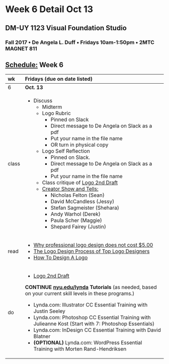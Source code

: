 # Week 6 Detail Oct 13

## DM-UY 1123 Visual Foundation Studio

### Fall 2017 • De Angela L. Duff • Fridays 10am-1:50pm • 2MTC MAGNET 811

## [Schedule:](./) Week 6

<table>
  <thead>
    <tr>
      <th style="text-align:left">wk</th>
      <th style="text-align:left">Fridays (due on date listed)</th>
    </tr>
  </thead>
  <tbody>
    <tr>
      <td style="text-align:left">6</td>
      <td style="text-align:left"><b>Oct. 13</b>
      </td>
    </tr>
    <tr>
      <td style="text-align:left">class</td>
      <td style="text-align:left">
        <ul>
          <li>Discuss
            <ul>
              <li>Midterm</li>
              <li>Logo Rubric
                <ul>
                  <li>Pinned on Slack</li>
                  <li>Direct message to De Angela on Slack as a pdf</li>
                  <li>Put your name in the file name</li>
                  <li>OR turn in physical copy</li>
                </ul>
              </li>
              <li>Logo Self Reflection
                <ul>
                  <li>Pinned on Slack.</li>
                  <li>Direct message to De Angela on Slack as a pdf</li>
                  <li>Put your name in the file name</li>
                </ul>
              </li>
              <li>Class critique of <a href="../dm1123vfs_projects_logo.md">Logo 2nd Draft</a>
              </li>
              <li><a href="../assigned_creator_show_and_tells.md">Creator Show and Tells:</a>
                <ul>
                  <li>Nicholas Felton (Sean)</li>
                  <li>David McCandless (Jessy)</li>
                  <li>Stefan Sagmeister (Shehara)</li>
                  <li>Andy Warhol (Derek)</li>
                  <li>Paula Scher (Maggie)</li>
                  <li>Shepard Fairey (Justin)</li>
                </ul>
              </li>
            </ul>
          </li>
        </ul>
      </td>
    </tr>
    <tr>
      <td style="text-align:left">read</td>
      <td style="text-align:left">
        <ul>
          <li><a href="http://justcreative.com/2008/05/22/why-logo-design-does-not-cost-5-dollars/">Why professional logo design does not cost $5.00</a>
          </li>
          <li><a href="http://justcreative.com/2008/02/01/logo-design-process-of-top-graphic-designers/">The Logo Design Process of Top Logo Designers</a>
          </li>
          <li><a href="http://justcreative.com/2008/01/08/how-to-design-a-logo/">How To Design A Logo</a>
          </li>
        </ul>
      </td>
    </tr>
    <tr>
      <td style="text-align:left">do</td>
      <td style="text-align:left">
        <ul>
          <li><a href="../dm1123vfs_projects_logo.md">Logo 2nd Draft</a>
          </li>
        </ul>
        <p> <b>CONTINUE </b><a href="http://nyu.edu/lynda"><b>nyu.edu/lynda</b></a><b> Tutorials</b> (as
          needed, based on your current skill levels in these programs.)</p>
        <ul>
          <li>Lynda.com: Illustrator CC Essential Training with Justin Seeley</li>
          <li>Lynda.com: Photoshop CC Essential Training with Julieanne Kost (Start
            with 7: Photoshop Essentials)</li>
          <li>Lynda.com: InDesign CC Essential Training with David Blatner</li>
          <li><b>(OPTIONAL)</b> Lynda.com: WordPress Essential Training with Morten Rand-Hendriksen</li>
        </ul>
      </td>
    </tr>
  </tbody>
</table>